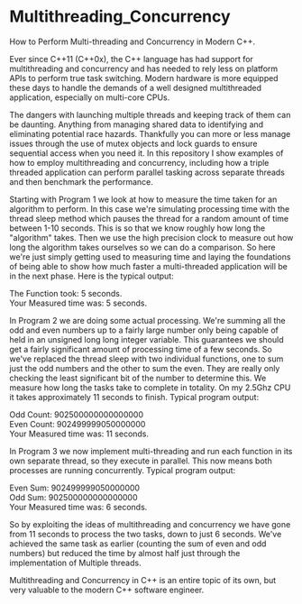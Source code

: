# Multithreading_Concurrency
How to Perform Multi-threading and Concurrency in Modern C++.

Ever since C++11 (C++0x), the C++ language has had support for multithreading and concurrency and has needed to rely less on platform APIs to perform true task switching. Modern hardware is more equipped these days to handle the demands of a well designed multithreaded application, especially on multi-core CPUs. 

The dangers with launching multiple threads and keeping track of them can be daunting. Anything from managing shared data to identifying and eliminating potential race hazards. Thankfully you can more or less manage issues through the use of mutex objects and lock guards to ensure sequential access when you need it. In this repository I show examples of how to employ multithreading and concurrency, including how a triple threaded application can perform parallel tasking across separate threads and then benchmark the performance.

Starting with Program 1 we look at how to measure the time taken for an algorithm to perform. In this case we're simulating processing time with the thread sleep method which pauses the thread for a random amount of time between 1-10 seconds.
This is so that we know roughly how long the "algorithm" takes. Then we use the high precision clock to measure out how long the algorithm takes ourselves so we can do a comparison. So here we're just simply getting used to measuring time and laying the foundations of being able to show how much faster a multi-threaded application will be in the next phase. Here is the typical output:

The Function took: 5 seconds.  
Your Measured time was: 5 seconds.

In Program 2 we are doing some actual processing. We're summing all the odd and even numbers up to a fairly large number only being capable of held in an unsigned long long integer variable. This guarantees we should get a fairly significant amount of processing time of a few seconds. So we've replaced the thread sleep with two individual functions, one to sum just the odd numbers and the other to sum the even. They are really only checking the least significant bit of the number to determine this. We measure how long the tasks take to complete in totality. On my 2.5Ghz CPU it takes approximately 11 seconds to finish. Typical program output:

Odd Count: 902500000000000000  
Even Count: 902499999050000000  
Your Measured time was: 11 seconds.

In Program 3 we now implement multi-threading and run each function in its own separate thread, so they execute in parallel. This now means both processes are running concurrently. Typical program output:

Even Sum: 902499999050000000  
Odd Sum: 902500000000000000  
Your Measured time was: 6 seconds.

So by exploiting the ideas of multithreading and concurrency we have gone from 11 seconds to process the two tasks, down to just 6 seconds. We've achieved the same task as earlier (counting the sum of even and odd numbers) but reduced the time by almost half just through the implementation of Multiple threads. 

Multithreading and Concurrency in C++ is an entire topic of its own, but very valuable to the modern C++ software engineer.
